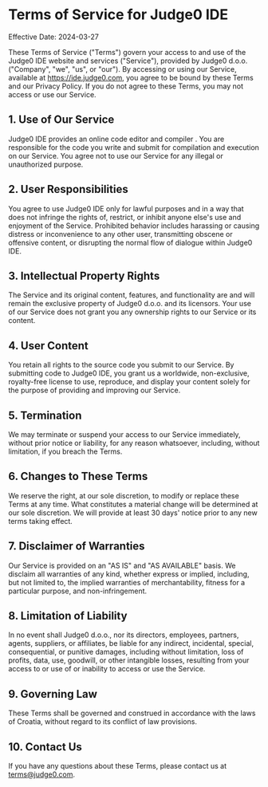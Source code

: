 # Terms of Service for Judge0 IDE

Effective Date: 2024-03-27

These Terms of Service ("Terms") govern your access to and use of the Judge0 IDE website and services ("Service"), provided by Judge0 d.o.o. ("Company", "we", "us", or "our"). By accessing or using our Service, available at https://ide.judge0.com, you agree to be bound by these Terms and our Privacy Policy. If you do not agree to these Terms, you may not access or use our Service.

## 1. Use of Our Service

Judge0 IDE provides an online code editor and compiler .
You are responsible for the code you write and submit for compilation and execution on our Service.
You agree not to use our Service for any illegal or unauthorized purpose.

## 2. User Responsibilities

You agree to use Judge0 IDE only for lawful purposes and in a way that does not infringe the rights of, restrict, or inhibit anyone else's use and enjoyment of the Service.
Prohibited behavior includes harassing or causing distress or inconvenience to any other user, transmitting obscene or offensive content, or disrupting the normal flow of dialogue within Judge0 IDE.

## 3. Intellectual Property Rights

The Service and its original content, features, and functionality are and will remain the exclusive property of Judge0 d.o.o. and its licensors.
Your use of our Service does not grant you any ownership rights to our Service or its content.

## 4. User Content

You retain all rights to the source code you submit to our Service.
By submitting code to Judge0 IDE, you grant us a worldwide, non-exclusive, royalty-free license to use, reproduce, and display your content solely for the purpose of providing and improving our Service.

## 5. Termination

We may terminate or suspend your access to our Service immediately, without prior notice or liability, for any reason whatsoever, including, without limitation, if you breach the Terms.

## 6. Changes to These Terms

We reserve the right, at our sole discretion, to modify or replace these Terms at any time. What constitutes a material change will be determined at our sole discretion. We will provide at least 30 days' notice prior to any new terms taking effect.

## 7. Disclaimer of Warranties

Our Service is provided on an "AS IS" and "AS AVAILABLE" basis.
We disclaim all warranties of any kind, whether express or implied, including, but not limited to, the implied warranties of merchantability, fitness for a particular purpose, and non-infringement.

## 8. Limitation of Liability

In no event shall Judge0 d.o.o., nor its directors, employees, partners, agents, suppliers, or affiliates, be liable for any indirect, incidental, special, consequential, or punitive damages, including without limitation, loss of profits, data, use, goodwill, or other intangible losses, resulting from your access to or use of or inability to access or use the Service.

## 9. Governing Law

These Terms shall be governed and construed in accordance with the laws of Croatia, without regard to its conflict of law provisions.

## 10. Contact Us

If you have any questions about these Terms, please contact us at terms@judge0.com.
